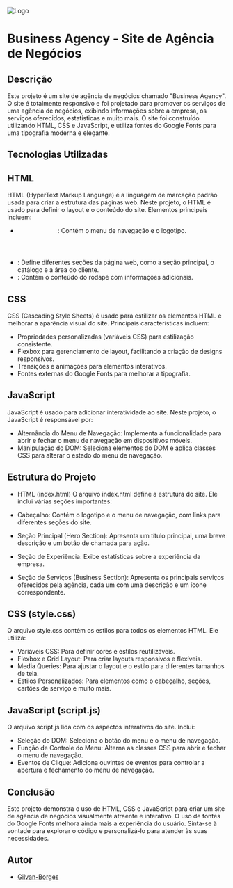 
![Logo](https://gilvan-borges.github.io/Crossfit-hardCore/logo1.svg)

# Business Agency - Site de Agência de Negócios

## Descrição


Este projeto é um site de agência de negócios chamado "Business Agency". O site é totalmente responsivo e foi projetado para promover os serviços de uma agência de negócios, exibindo informações sobre a empresa, os serviços oferecidos, estatísticas e muito mais. O site foi construído utilizando HTML, CSS e JavaScript, e utiliza fontes do Google Fonts para uma tipografia moderna e elegante.


## Tecnologias Utilizadas

## HTML
HTML (HyperText Markup Language) é a linguagem de marcação padrão usada para criar a estrutura das páginas web. Neste projeto, o HTML é usado para definir o layout e o conteúdo do site. Elementos principais incluem:

- <header>: Contém o menu de navegação e o logotipo.
- <section>: Define diferentes seções da página web, como a seção principal, o catálogo e a área do cliente.
- <footer>: Contém o conteúdo do rodapé com informações adicionais.

## CSS
CSS (Cascading Style Sheets) é usado para estilizar os elementos HTML e melhorar a aparência visual do site. Principais características incluem:

- Propriedades personalizadas (variáveis CSS) para estilização consistente.
- Flexbox para gerenciamento de layout, facilitando a criação de designs responsivos.
- Transições e animações para elementos interativos.
- Fontes externas do Google Fonts para melhorar a tipografia.
## JavaScript
JavaScript é usado para adicionar interatividade ao site. Neste projeto, o JavaScript é responsável por:

- Alternância do Menu de Navegação: Implementa a funcionalidade para abrir e fechar o menu de navegação em dispositivos móveis.
- Manipulação do DOM: Seleciona elementos do DOM e aplica classes CSS para alterar o estado do menu de navegação.
## Estrutura do Projeto


- HTML (index.html)
O arquivo index.html define a estrutura do site. Ele inclui várias seções importantes:

- Cabeçalho: Contém o logotipo e o menu de navegação, com links para diferentes seções do site.
- Seção Principal (Hero Section): Apresenta um título principal, uma breve descrição e um botão de chamada para ação.
- Seção de Experiência: Exibe estatísticas sobre a experiência da empresa.
- Seção de Serviços (Business Section): Apresenta os principais serviços oferecidos pela agência, cada um com uma descrição e um ícone correspondente.

## CSS (style.css)
O arquivo style.css contém os estilos para todos os elementos HTML. Ele utiliza:

- Variáveis CSS: Para definir cores e estilos reutilizáveis.
- Flexbox e Grid Layout: Para criar layouts responsivos e flexíveis.
- Media Queries: Para ajustar o layout e o estilo para diferentes tamanhos de tela.
- Estilos Personalizados: Para elementos como o cabeçalho, seções, cartões de serviço e muito mais.
## JavaScript (script.js)
O arquivo script.js lida com os aspectos interativos do site. Inclui:

- Seleção do DOM: Seleciona o botão do menu e o menu de navegação.
- Função de Controle do Menu: Alterna as classes CSS para abrir e fechar o menu de navegação.
- Eventos de Clique: Adiciona ouvintes de eventos para controlar a abertura e fechamento do menu de navegação.

## Conclusão

Este projeto demonstra o uso de HTML, CSS e JavaScript para criar um site de agência de negócios visualmente atraente e interativo. O uso de fontes do Google Fonts melhora ainda mais a experiência do usuário. Sinta-se à vontade para explorar o código e personalizá-lo para atender às suas necessidades.
## Autor

- [Gilvan-Borges](https://www.linkedin.com/in/gilvan-borges-0b70582bb/)

